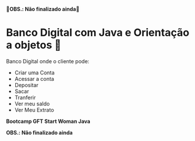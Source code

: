 
🔴**OBS.: Não finalizado ainda**🔴
# Banco Digital com Java e Orientação a objetos 🏦

Banco Digital onde o cliente pode:
- Criar uma Conta
- Acessar a conta 
- Depositar
- Sacar
- Tranferir
- Ver meu saldo
- Ver Meu Extrato

**Bootcamp GFT Start Woman Java**

**OBS.: Não finalizado ainda**
